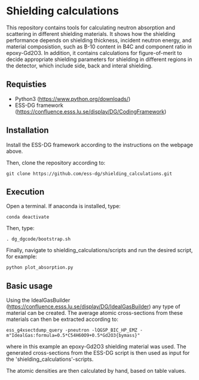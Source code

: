 # Shielding calculations

This repository contains tools for calculating neutron absorption and scattering in different shielding materials. It shows how the shielding performance depends on shielding thickness, incident neutron energy, and material composistion, such as B-10 content in B4C and component ratio in epoxy-Gd2O3. In addition, it contains calculations for figure-of-merit to decide appropriate shielding parameters for shielding in different regions in the detector, which include side, back and interal shielding.

## Requisties
- Python3 (https://www.python.org/downloads/)
- ESS-DG framework (https://confluence.esss.lu.se/display/DG/CodingFramework)

## Installation

Install the ESS-DG framework according to the instructions on the webpage above.

Then, clone the repository according to:
```
git clone https://github.com/ess-dg/shielding_calculations.git
```

## Execution

Open a terminal. If anaconda is installed, type:
```
conda deactivate
```

Then, type:
```
. dg_dgcode/bootstrap.sh
```

Finally, navigate to shielding_calculations/scripts and run the desired script, for example:
```
python plot_absorption.py
```

## Basic usage
Using the IdealGasBuilder (https://confluence.esss.lu.se/display/DG/IdealGasBuilder) any type of material can be created. The average atomic cross-sections from these materials can then be extracted according to:
```
ess_g4xsectdump_query -pneutron -lQGSP_BIC_HP_EMZ -m"IdealGas:formula=0.5*C54H60O9+0.5*Gd2O3{bymass}"
```
where in this example an epoxy-Gd2O3 shielding material was used. The generated cross-sections from the ESS-DG script is then used as input for the 'shielding_calculations'-scripts. 

The atomic densities are then calculated by hand, based on table values.
